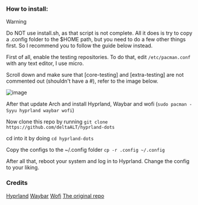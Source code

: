 ### How to install:

> [!WARNING]
> Do NOT use install.sh, as that script is not complete. All it does is try to copy a .config folder to the $HOME path, but you need to do a few other things first. So I recommend you to follow the guide below instead.

First of all, enable the testing repositories. To do that, edit ``/etc/pacman.conf`` with any text editor, I use micro. 

Scroll down and make sure that [core-testing] and [extra-testing] are not commented out (shouldn't have a #), refer to the image below.

![image](https://github.com/deltaALT/hyprland-dots/assets/154239532/8d52c698-d409-40d2-b0aa-588b30c94427)

After that update Arch and install Hyprland, Waybar and wofi (```sudo pacman -Syyu hyprland waybar wofi```)

Now clone this repo by running ```git clone https://github.com/deltaALT/hyprland-dots```

cd into it by doing ```cd hyprland-dots```

Copy the configs to the ~/.config folder ```cp -r .config ~/.config```


After all that, reboot your system and log in to Hyprland. Change the config to your liking.


### Credits
[Hyprland](https://hyprland.org/)
[Waybar](https://github.com/Alexays/Waybar)
[Wofi](https://hg.sr.ht/~scoopta/wofi)
[The original repo](https://github.com/unkn0wncvm1/dotfiles)
